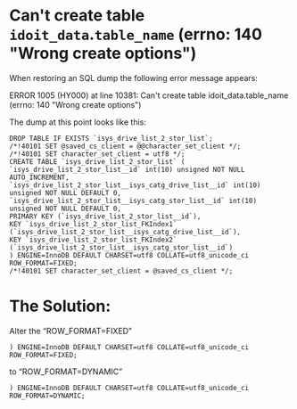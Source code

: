 # Can't create table `idoit_data`.`table_name` (errno: 140 "Wrong create options")

When restoring an SQL dump the following error message appears:

ERROR 1005 (HY000) at line 10381: Can't create table idoit_data.table_name (errno: 140 "Wrong create options")

The dump at this point looks like this:

    DROP TABLE IF EXISTS `isys_drive_list_2_stor_list`;
    /*!40101 SET @saved_cs_client = @@character_set_client */;
    /*!40101 SET character_set_client = utf8 */;
    CREATE TABLE `isys_drive_list_2_stor_list` (
    `isys_drive_list_2_stor_list__id` int(10) unsigned NOT NULL AUTO_INCREMENT,
    `isys_drive_list_2_stor_list__isys_catg_drive_list__id` int(10) unsigned NOT NULL DEFAULT 0,
    `isys_drive_list_2_stor_list__isys_catg_stor_list__id` int(10) unsigned NOT NULL DEFAULT 0,
    PRIMARY KEY (`isys_drive_list_2_stor_list__id`),
    KEY `isys_drive_list_2_stor_list_FKIndex1` (`isys_drive_list_2_stor_list__isys_catg_drive_list__id`),
    KEY `isys_drive_list_2_stor_list_FKIndex2` (`isys_drive_list_2_stor_list__isys_catg_stor_list__id`)
    ) ENGINE=InnoDB DEFAULT CHARSET=utf8 COLLATE=utf8_unicode_ci ROW_FORMAT=FIXED;
    /*!40101 SET character_set_client = @saved_cs_client */;

The Solution:
=============

Alter the “ROW\_FORMAT=FIXED”

    ) ENGINE=InnoDB DEFAULT CHARSET=utf8 COLLATE=utf8_unicode_ci ROW_FORMAT=FIXED;

to “ROW\_FORMAT=DYNAMIC”

    ) ENGINE=InnoDB DEFAULT CHARSET=utf8 COLLATE=utf8_unicode_ci ROW_FORMAT=DYNAMIC;